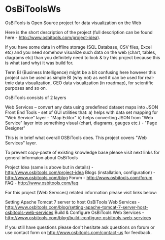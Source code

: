 # OsBiToolsWs
OsBiTools is Open Source project for data visualization on the Web

Here is the short description of the project (full description can be found here - http://www.osbitools.com/project-idea).

If you have some data in offline storage (SQL Database, CSV files, Excel etc) and you need somehow visualize such data on the web (chart, tables, diagrams etc) 
than you definitely need to look & try this project because this is what (and why) it was build for.

Term BI (Business Intelligence) might be a bit confusing here however this project can be used as simple BI (why not) as well it can be used for real-tmie data visualization, 
GEO data visualization (in roadmap), for scientific purposes and so on.

OsBiTools consists of 2 layers

Web Services – convert any data using predefined dataset maps into JSON
Front End Tools - set of GUI utilities that:
        a) helps with data set mapping for "Web Service" layer  - "Map Editor"
        b) helps converting JSON from "Web Service" layer into something visual (chart, diagrams, gauges etc.) - "Page Designer"

This is in brief what overall OSBiTools does. This project covers "Web Services" layer.

To prevent copy-paste of existing knowledge base please visit next links for general informaion about OsBiTools

Project Idea (same is above but in details) -  http://www.osbitools.com/project-idea
Blogs (installation, configuration) - http://www.osbitools.com/blog
Forum - http://www.osbitools.com/forum
FAQ - http://www.osbitools.com/faq

For this project (Web Services) related information please visit links below:

Setting Apache Tomcat 7 server to host OsBiTools Web Services - http://www.osbitools.com/blog/setting-apache-tomcat-7-server-host-osbitools-web-services
Build & Configure OsBiTools Web Services - http://www.osbitools.com/blog/build-configure-osbitools-web-services

If you still have questions please don't hesitate ask questions on forum or use contact form on http://www.osbitools.com/contact-us for feedback.

